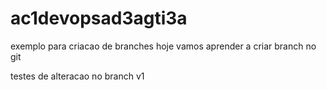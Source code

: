# ac1devopsad3agti3a
exemplo para criacao de branches
hoje vamos aprender a criar branch no git



testes de alteracao no branch v1


